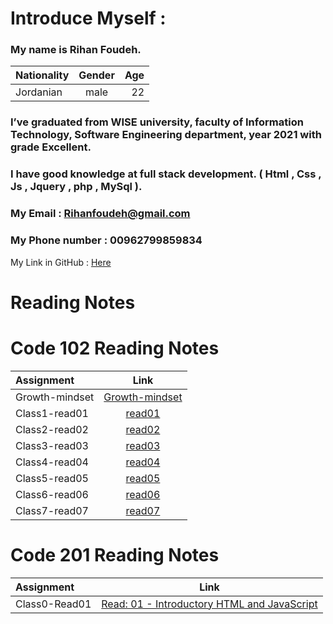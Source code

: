 
# Introduce Myself :
### My name is Rihan Foudeh.

| Nationality	 | Gender     | Age   | 
| :---         |    :----:  |  ---: | 
| Jordanian	   | male       | 22    | 

### I’ve graduated from WISE university, faculty of Information Technology, Software Engineering department, year 2021 with grade Excellent.
### I have good knowledge at full stack development. ( Html , Css , Js , Jquery , php , MySql ).

### My Email : Rihanfoudeh@gmail.com 
### My Phone number : 00962799859834 
My Link in GitHub : [Here](https://github.com/RihanFoudeh) 



# Reading Notes

# Code 102 Reading Notes
 
 
 
| Assignment      	 |  Link     |
| :---         |    :----:  |  
| Growth-mindset|[Growth-mindset](https://github.com/RihanFoudeh/Reading-note/blob/main/102/Growth-mindset )  |
|Class1-read01|[read01](https://github.com/RihanFoudeh/Reading-note/blob/main/102/read01.md)             |
|Class2-read02|[read02](https://github.com/RihanFoudeh/Reading-note/blob/main/102/read02.md)                  |
|Class3-read03|[read03](https://github.com/RihanFoudeh/Reading-note/blob/main/102/read03.md)                  |
|Class4-read04|[read04](https://github.com/RihanFoudeh/Reading-note/blob/main/102/read04.md)                  |
|Class5-read05|[read05](https://github.com/RihanFoudeh/Reading-note/blob/main/102/read05.md)                  |
|Class6-read06|[read06](https://github.com/RihanFoudeh/Reading-note/blob/main/102/read06.md)                  |
|Class7-read07|[read07](https://github.com/RihanFoudeh/Reading-note/blob/main/102/read07.md)                  |



# Code 201 Reading Notes


| Assignment      	 |  Link     |
| :---         |    :----:  |  
| Class0-Read01|[	Read: 01 - Introductory HTML and JavaScript](https://github.com/RihanFoudeh/Reading-note/blob/main/201/Class01.md )  |




 



 






